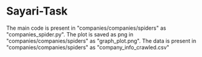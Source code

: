 # Sayari-Task
The main code is present in "companies/companies/spiders" as "companies_spider.py".  The plot is saved as png in "companies/companies/spiders" as "graph_plot.png".  The data is present in "companies/companies/spiders" as "company_info_crawled.csv"
